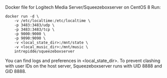 Docker file for Logitech Media Server/Squeezeboxserver on CentOS 8 
Run:
```
docker run -d \
    -v /etc/localtime:/etc/localtime \
	-p 3483:3483/udp \
	-p 3483:3483/tcp \
	-p 9000:9000 \
	-p 9090:9090 \
	-v <local_state_dir>:/mnt/state \
	-v <local_music_dir>:/mnt/music \
	intrepidde/squeezeboxserver
```

You can find logs and preferences in \<local_state_dir\>. To prevent clashing with user IDs on the host server, Squeezeboxserver runs with UID 8888 and GID 8888.


